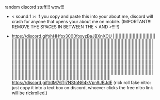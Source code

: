 random discord stuff!!! wow!!!

- < sound:1 >: if you copy and paste this into your about me, discord will crash for anyone that opens your about me on mobile. (IMPORTANT!!! REMOVE THE SPACES IN BETWEEN THE < AND >!!!!!)


- [https￶://discord.gift/hHHfox3000foxyzBaJBXnXCU](<https://discord.com\vanityurl/dotcom/steakpants/flour/flower/index11.html>) ||​||||​||||​||||​||||​||||​||||​||||​||||​||||​||||​||||​||||​||||​||||​||||​||||​||||​||||​||||​||||​||||​||||​||||​||||​||||​||||​||||​||||​||||​||||​||||​||||​||||​||||​||||​||||​||||​||||​||||​||||​||||​||||​||||​||||​||||​||||​||||​||||​||||​||||​||||​||||​||||​||||​||||​||||​||||​||||​||||​||||​||||​||||​||||​||||​||||​||||​||||​||||​||||​||||​||||​||||​||||​||||​||||​||||​||||​||||​||||​||||​||||​||||​||||​||||​||||​||||​||||​||||​||||​||||​||||​||||​||||​||||​||||​||||​||||​||||​||||​||||​||||​||||​||||​||||​||||​||||​||||​||||​||||​||||​||||​||||​||||​||||​||||​||||​||||​||||​||||​||||​||||​||||​||||​||||​||||​||||​||||​||||​||||​||||​||||​||||​||||​||||​||||​||||​||||​||||​||||​||||​||||​||||​||||​||||​||||​||||​||||​||||​||||​||||​||||​||||​||||​||||​||||​||||​||||​||||​||||​||||​||||​||||​||||​||||​||||​||||​||||​||||​||||​||||​||||​||||​||||​||||​||||​||||​||||​||||​||||​||||​||||​||||​||||​||||​||||​||||​||||​||||​||||​||||​||||​||||​||||​||||​||||​||||​||||​||||​||||​|| 
https://discord.gift/dM76Tj7NSfqN64kVpn9JBJdE
(rick roll fake nitro: just copy it into a text box on discord, whoever clicks the free nitro link will be rickrolled.)
